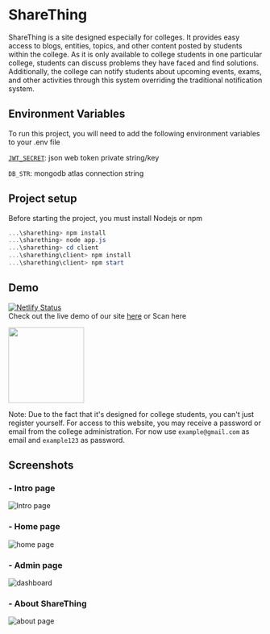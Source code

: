 
# ShareThing

ShareThing is a site designed especially for colleges. It provides easy access to blogs, entities, topics, and other content posted by students within the college. As it is only available to college students in one particular college, students can discuss problems they have faced and find solutions. Additionally, the college can notify students about upcoming events, exams, and other activities through this system overriding the traditional notification system.

## Environment Variables

To run this project, you will need to add the following environment variables to your .env file

[`JWT_SECRET`](https://www.npmjs.com/package/jsonwebtoken): json web token private string/key 

`DB_STR`: mongodb atlas connection string


## Project setup

Before starting the project, you must install Nodejs or npm 
```powershell
...\sharething> npm install
...\sharething> node app.js
...\sharething> cd client
...\sharething\client> npm install
...\sharething\client> npm start
```
## Demo
[![Netlify Status](https://api.netlify.com/api/v1/badges/b71865d9-c48a-4e41-bf65-44cbf981184c/deploy-status)](https://www.netlify.com/) <br/>
Check out the live demo of our site [here](https://sharething.netlify.app/)
or Scan here
<br>

<img src="https://user-images.githubusercontent.com/72245121/211289808-bfdf93f0-d9bf-4192-b321-b4e5eef50fae.png" data-canonical-src="https://gyazo.com/eb5c5741b6a9a16c692170a41a49c858.png" width="150" height="150" />

Note: Due to the fact that it's designed for college students, you can't just register yourself. For access to this website, you may receive a password or email from the college administration. For now use ``` example@gmail.com ``` as email and ``` example123 ``` as password.

 
## Screenshots
### - Intro page
![Intro page](https://user-images.githubusercontent.com/72245121/210181651-1909d9b0-2acd-41b6-8ab5-90e2b2f970c1.png)
### - Home page
![home page](https://user-images.githubusercontent.com/72245121/210181725-71b78161-9d87-4d6b-aa29-5bca846b4263.png)
### - Admin page
![dashboard](https://user-images.githubusercontent.com/72245121/210181665-0cd3f20b-21e7-47fb-85b0-bcd8350250bd.png)
### - About ShareThing
![about page](https://user-images.githubusercontent.com/72245121/210181672-c1e1fa50-f97c-43c8-9068-628c32dae885.png)

